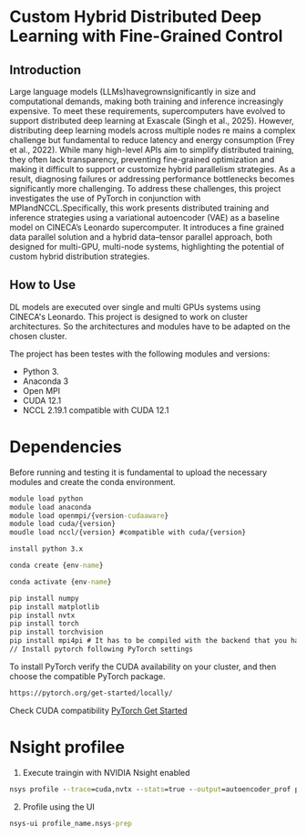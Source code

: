 # Custom Hybrid Distributed Deep Learning with Fine-Grained Control

## Introduction
Large language models (LLMs)havegrownsignificantly in size and computational demands, making both training and inference increasingly expensive. To meet these requirements, supercomputers have evolved to support distributed deep learning at Exascale (Singh et al., 2025). However, distributing deep learning models across multiple nodes re mains a complex challenge but fundamental to reduce latency and energy consumption (Frey et al., 2022). While many high-level APIs aim to simplify distributed training, they often lack transparency, preventing fine-grained optimization and making it difficult to support or customize hybrid parallelism strategies. As a result, diagnosing failures or addressing performance bottlenecks becomes significantly more challenging. To address these challenges, this project investigates the use of PyTorch in conjunction with MPIandNCCL.Specifically, this work presents distributed training and inference strategies using a variational autoencoder (VAE) as a baseline model on CINECA’s Leonardo supercomputer. It introduces a fine grained data parallel solution and a hybrid data–tensor parallel approach, both designed for multi-GPU, multi-node systems, highlighting the potential of custom hybrid distribution strategies.

## How to Use
DL models are executed over single and multi GPUs systems using CINECA's Leonardo.
This project is designed to work on cluster architectures.
So the architectures and modules have to be adapted on the chosen cluster.

The project has been testes with the following modules and versions:

- Python 3.
- Anaconda 3
- Open MPI
- CUDA 12.1
- NCCL 2.19.1 compatible with CUDA 12.1

# Dependencies

Before running and testing it is fundamental to upload the necessary modules and create the conda environment.

```cmd
module load python
module load anaconda
module load openmpi/{version-cudaaware}
module load cuda/{version}
moudle load nccl/{version} #compatible with cuda/{version}
``` 

```cmd
install python 3.x

conda create {env-name}

conda activate {env-name}

pip install numpy
pip install matplotlib
pip install nvtx
pip install torch
pip install torchvision
pip install mpi4pi # It has to be compiled with the backend that you have (eg. Open MPI)
// Install pytorch following PyTorch settings
```

To install PyTorch verify the CUDA availability on your cluster, and then choose the compatible PyTorch package.

```cmd
https://pytorch.org/get-started/locally/
```

Check CUDA compatibility [PyTorch Get Started](https://pytorch.org/get-started/locally/)

# Nsight profilee

1. Execute traingin with NVIDIA Nsight enabled

```cmd
nsys profile --trace=cuda,nvtx --stats=true --output=autoencoder_prof python train.py
```

2. Profile using the UI

```cmd
nsys-ui profile_name.nsys-prep
```
